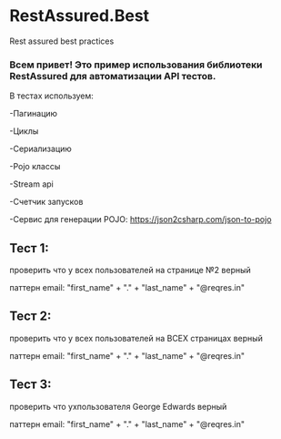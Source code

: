 # RestAssured.Best
Rest assured best practices


### Всем привет! Это пример использования библиотеки RestAssured для автоматизации API тестов.

В тестах используем:

-Пагинацию

-Циклы

-Сериализацию

-Pojo классы

-Stream api

-Счетчик запусков

-Cервис для генерации POJO: https://json2csharp.com/json-to-pojo 

 

## Тест 1:
проверить что у всех пользователей на странице №2 верный

паттерн email: "first_name" + "." + "last_name" + "@reqres.in" 


## Тест 2:
проверить что у всех пользователей на ВСЕХ страницах верный

паттерн email: "first_name" + "." + "last_name" + "@reqres.in" 


## Тест 3:
проверить что ухпользователя George Edwards верный

паттерн email: "first_name" + "." + "last_name" + "@reqres.in" 







